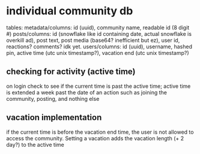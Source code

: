 # individual community db

tables:
metadata/columns: id (uuid), community name, readable id (8 digit #)
posts/columns: id (snowflake like id containing date, actual snowflake is overkill ad), post text, post media (base64? inefficient but ez), user id, reactions? comments? idk yet.
users/columns: id (uuid), username, hashed pin, active time (utc unix timestamp?), vacation end (utc unix timestamp?)

## checking for activity (active time)

on login check to see if the current time is past the active time; active time is extended a week past the date of an action such as joining the community, posting, and nothing else

## vacation implementation

if the current time is before the vacation end time, the user is not allowed to access the community. Setting a vacation adds the vacation length (+ 2 day?) to the active time
